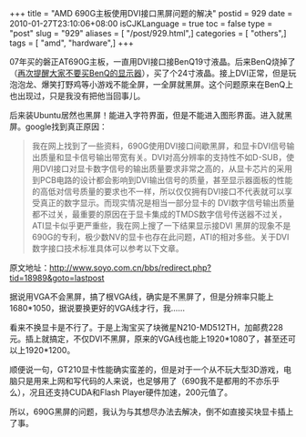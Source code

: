+++
title = "AMD 690G主板使用DVI接口黑屏问题的解决"
postid = 929
date = 2010-01-27T23:10:06+08:00
isCJKLanguage = true
toc = false
type = "post"
slug = "929"
aliases = [ "/post/929.html",]
categories = [ "others",]
tags = [ "amd", "hardware",]
+++


07年买的磐正AT690G主板，一直用DVI接口接BenQ19寸液晶。后来BenQ烧掉了（[再次提醒大家不要买BenQ的显示器](https://blog.zengrong.net/post/343.html)），买了个24寸液晶。接上DVI正常，但是玩泡泡龙、爆笑打野鸡等小游戏不能全屏，一全屏就黑屏。这个问题原来在BenQ上也出现过，只是我没有把他当回事儿。

后来装Ubuntu居然也黑屏！能进入字符界面，但是不能进入图形界面。进入就黑屏。google找到真正原因：  
<!--more-->

> 我在网上找到了一些资料，690G使用DVI接口间歇黑屏，和显卡DVI信号输出质量和显卡信号输出带宽有关。DVI对高分辨率的支持性不如D-SUB，使用DVI接口对显卡数字信号的输出质量要求非常之高的，从显卡芯片的采用到PCB电路的设计都会影响到DVI输出信号的质量，甚至显示器面板的性能的高低对信号质量的要求也不一样，所以仅仅拥有DVI接口不代表就可以享受真正的数字显示。而现实情况是相当一部分显卡的
> DVI数字信号输出质量都不过关，最重要的原因在于显卡集成的TMDS数字信号传送器不过关，ATI显卡似乎更严重些，我在网上搜了一下结果显示接DVI
> 黑屏的现象不是690G的专利，极少数NV的显卡也存在此问题，ATI的相对多些。关于DVI数字接口技术标准具体可以参考以下文章。

原文地址：http://www.soyo.com.cn/bbs/redirect.php?tid=18989&goto=lastpost

据说用VGA不会黑屏，搞了根VGA线，确实是不黑屏了，但是分辨率只能上1680\*1050，据说要换更好的VGA线才行，我……

看来不换显卡是不行了。于是上淘宝买了块微星N210-MD512TH，加邮费228元。插上就搞定，不仅DVI不黑屏，原来的VGA线也能上1920\*1080了，甚至还可以上1920\*1200。

顺便说一句，GT210显卡性能确实蛮差的，但是对于一个从不玩大型3D游戏，电脑只是用来上网和写代码的人来说，也足够用了（690我不是都用的不亦乐乎么），况且还支持CUDA和Flash
Player硬件加速，200元值了。

所以，690G黑屏的问题，我认为与其想尽办法去解决，倒不如直接买块显卡插上了事。

